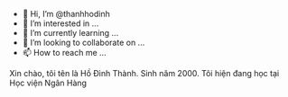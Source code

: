 - 👋 Hi, I’m @thanhhodinh
- 👀 I’m interested in ...
- 🌱 I’m currently learning ...
- 💞️ I’m looking to collaborate on ...
- 📫 How to reach me ...

<!---
thanhhodinh/thanhhodinh is a ✨ special ✨ repository because its `README.md` (this file) appears on your GitHub profile.
You can click the Preview link to take a look at your changes.
--->
Xin chào, tôi tên là Hồ Đình Thành.
Sinh năm 2000. Tôi hiện đang học tại Học viện Ngân Hàng
